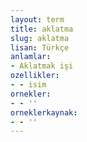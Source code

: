 ```yaml
---
layout: term
title: aklatma
slug: aklatma
lisan: Türkçe
anlamlar:
- Aklatmak işi
ozellikler:
- - isim
ornekler:
- - ''
orneklerkaynak:
- - ''
---
```

